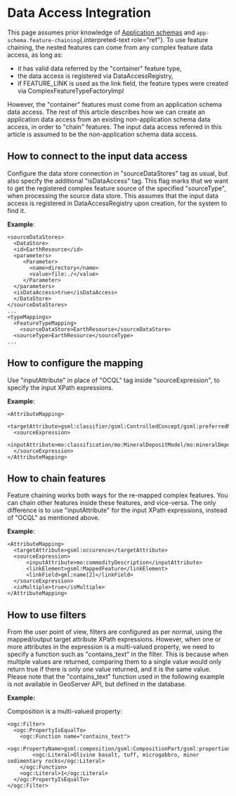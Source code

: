 # Data Access Integration

This page assumes prior knowledge of [Application schemas](index.md) and `app-schema.feature-chaining`{.interpreted-text role="ref"}. To use feature chaining, the nested features can come from any complex feature data access, as long as:

-   it has valid data referred by the "container" feature type,
-   the data access is registered via DataAccessRegistry,
-   if FEATURE_LINK is used as the link field, the feature types were created via ComplexFeatureTypeFactoryImpl

However, the "container" features must come from an application schema data access. The rest of this article describes how we can create an application data access from an existing non-application schema data access, in order to "chain" features. The input data access referred in this article is assumed to be the non-application schema data access.

## How to connect to the input data access

Configure the data store connection in "sourceDataStores" tag as usual, but also specify the additional "isDataAccess" tag. This flag marks that we want to get the registered complex feature source of the specified "sourceType", when processing the source data store. This assumes that the input data access is registered in DataAccessRegistry upon creation, for the system to find it.

**Example**:

    <sourceDataStores>
      <DataStore>
      <id>EarthResource</id>
      <parameters>
         <Parameter>
           <name>directory</name>
           <value>file:./</value>
         </Parameter>
      </parameters>
      <isDataAccess>true</isDataAccess>
      </DataStore>
    </sourceDataStores>
    ...
    <typeMappings>
      <FeatureTypeMapping>
        <sourceDataStore>EarthResource</sourceDataStore>
      <sourceType>EarthResource</sourceType>
    ...

## How to configure the mapping

Use "inputAttribute" in place of "OCQL" tag inside "sourceExpression", to specify the input XPath expressions.

**Example**:

    <AttributeMapping>
      <targetAttribute>gsml:classifier/gsml:ControlledConcept/gsml:preferredName</targetAttribute>
      <sourceExpression>
          <inputAttribute>mo:classification/mo:MineralDepositModel/mo:mineralDepositGroup</inputAttribute>
      </sourceExpression>
    </AttributeMapping>

## How to chain features

Feature chaining works both ways for the re-mapped complex features. You can chain other features inside these features, and vice-versa. The only difference is to use "inputAttribute" for the input XPath expressions, instead of "OCQL" as mentioned above.

**Example**:

    <AttributeMapping>
      <targetAttribute>gsml:occurence</targetAttribute>
      <sourceExpression>
          <inputAttribute>mo:commodityDescription</inputAttribute>
          <linkElement>gsml:MappedFeature</linkElement>
          <linkField>gml:name[2]</linkField>
      </sourceExpression>
      <isMultiple>true</isMultiple>
    </AttributeMapping>

## How to use filters

From the user point of view, filters are configured as per normal, using the mapped/output target attribute XPath expressions. However, when one or more attributes in the expression is a multi-valued property, we need to specify a function such as "contains_text" in the filter. This is because when multiple values are returned, comparing them to a single value would only return true if there is only one value returned, and it is the same value. Please note that the "contains_text" function used in the following example is not available in GeoServer API, but defined in the database.

**Example:**

Composition is a multi-valued property:

    <ogc:Filter>
      <ogc:PropertyIsEqualTo>
        <ogc:Function name="contains_text">
            <ogc:PropertyName>gsml:composition/gsml:CompositionPart/gsml:proportion/gsml:CGI_TermValue/gsml:value</ogc:PropertyName>
            <ogc:Literal>Olivine basalt, tuff, microgabbro, minor sedimentary rocks</ogc:Literal>
        </ogc:Function>
        <ogc:Literal>1</ogc:Literal>
      </ogc:PropertyIsEqualTo>
    </ogc:Filter>
